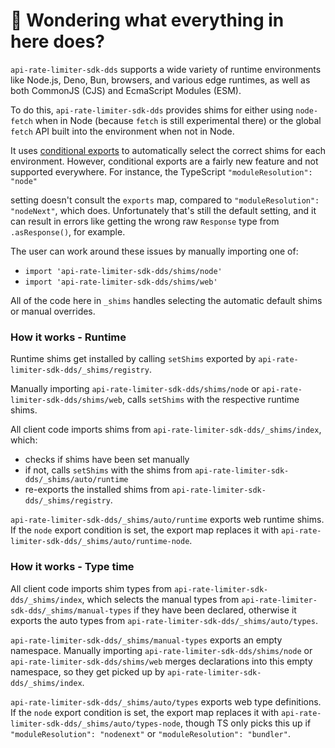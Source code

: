 # 👋 Wondering what everything in here does?

`api-rate-limiter-sdk-dds` supports a wide variety of runtime environments like Node.js, Deno, Bun, browsers, and various
edge runtimes, as well as both CommonJS (CJS) and EcmaScript Modules (ESM).

To do this, `api-rate-limiter-sdk-dds` provides shims for either using `node-fetch` when in Node (because `fetch` is still experimental there) or the global `fetch` API built into the environment when not in Node.

It uses [conditional exports](https://nodejs.org/api/packages.html#conditional-exports) to
automatically select the correct shims for each environment. However, conditional exports are a fairly new
feature and not supported everywhere. For instance, the TypeScript `"moduleResolution": "node"`

setting doesn't consult the `exports` map, compared to `"moduleResolution": "nodeNext"`, which does.
Unfortunately that's still the default setting, and it can result in errors like
getting the wrong raw `Response` type from `.asResponse()`, for example.

The user can work around these issues by manually importing one of:

- `import 'api-rate-limiter-sdk-dds/shims/node'`
- `import 'api-rate-limiter-sdk-dds/shims/web'`

All of the code here in `_shims` handles selecting the automatic default shims or manual overrides.

### How it works - Runtime

Runtime shims get installed by calling `setShims` exported by `api-rate-limiter-sdk-dds/_shims/registry`.

Manually importing `api-rate-limiter-sdk-dds/shims/node` or `api-rate-limiter-sdk-dds/shims/web`, calls `setShims` with the respective runtime shims.

All client code imports shims from `api-rate-limiter-sdk-dds/_shims/index`, which:

- checks if shims have been set manually
- if not, calls `setShims` with the shims from `api-rate-limiter-sdk-dds/_shims/auto/runtime`
- re-exports the installed shims from `api-rate-limiter-sdk-dds/_shims/registry`.

`api-rate-limiter-sdk-dds/_shims/auto/runtime` exports web runtime shims.
If the `node` export condition is set, the export map replaces it with `api-rate-limiter-sdk-dds/_shims/auto/runtime-node`.

### How it works - Type time

All client code imports shim types from `api-rate-limiter-sdk-dds/_shims/index`, which selects the manual types from `api-rate-limiter-sdk-dds/_shims/manual-types` if they have been declared, otherwise it exports the auto types from `api-rate-limiter-sdk-dds/_shims/auto/types`.

`api-rate-limiter-sdk-dds/_shims/manual-types` exports an empty namespace.
Manually importing `api-rate-limiter-sdk-dds/shims/node` or `api-rate-limiter-sdk-dds/shims/web` merges declarations into this empty namespace, so they get picked up by `api-rate-limiter-sdk-dds/_shims/index`.

`api-rate-limiter-sdk-dds/_shims/auto/types` exports web type definitions.
If the `node` export condition is set, the export map replaces it with `api-rate-limiter-sdk-dds/_shims/auto/types-node`, though TS only picks this up if `"moduleResolution": "nodenext"` or `"moduleResolution": "bundler"`.
